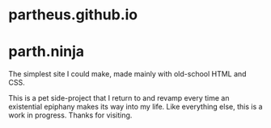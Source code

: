 # partheus.github.io
# parth.ninja

The simplest site I could make, made mainly with old-school HTML and CSS.

This is a pet side-project that I return to and revamp every time an existential epiphany makes its way into my life.
Like everything else, this is a work in progress. Thanks for visiting.
